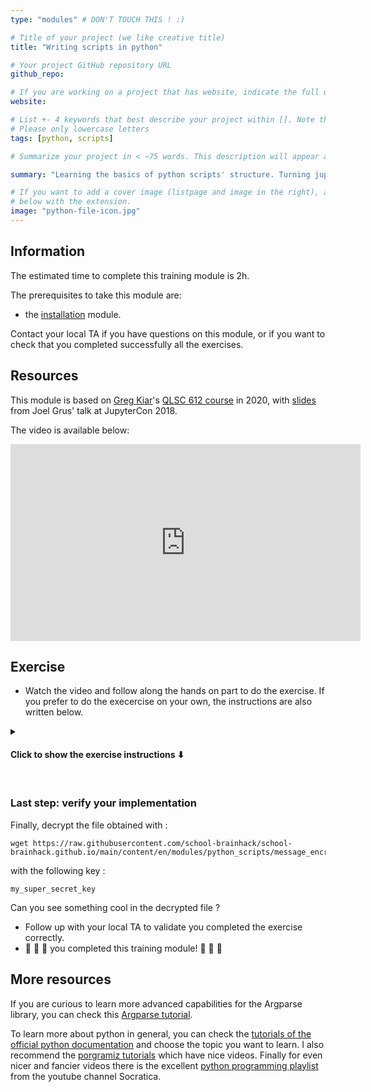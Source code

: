 ```yaml
---
type: "modules" # DON'T TOUCH THIS ! :)

# Title of your project (we like creative title)
title: "Writing scripts in python"

# Your project GitHub repository URL
github_repo:

# If you are working on a project that has website, indicate the full url including "https://" below or leave it empty.
website:

# List +- 4 keywords that best describe your project within []. Note that the project summary also involves a number of key words. Those are listed on top of the [github repository](https://github.com/PSY6983-2021/project_template), click `manage topics`.
# Please only lowercase letters
tags: [python, scripts]

# Summarize your project in < ~75 words. This description will appear at the top of your page and on the list page with other projects..

summary: "Learning the basics of python scripts' structure. Turning jupyter notebooks into scripts that can be run from anywhere. Introduction to the argument parser."

# If you want to add a cover image (listpage and image in the right), add it to your directory and indicate the name
# below with the extension.
image: "python-file-icon.jpg"
---
```

<!-- This is an html comment and this won't appear in the rendered page. You are now editing the "content" area, the core of your description. Everything that you can do in markdown is allowed below. We added a couple of comments to guide your through documenting your progress. -->

## Information

The estimated time to complete this training module is 2h.

The prerequisites to take this module are:
 * the [installation](/modules/installation) module.

Contact your local TA if you have questions on this module, or if you want to check that you completed successfully all the exercises.

## Resources
This module is based on [Greg Kiar](https://github.com/gkiar)'s [QLSC 612 course](https://youtu.be/zpOQENxs1G4) in 2020, with [slides](https://docs.google.com/presentation/d/1n2RlMdmv1p25Xy5thJUhkKGvjtV-dkAIsUXP-AL4ffI/edit#slide=id.g362da58057_0_1) from Joel Grus' talk at JupyterCon 2018.

The video is available below:
<iframe width="560" height="315" src="https://www.youtube.com/embed/karKf2CCpPA" title="YouTube video player" frameborder="0" allow="accelerometer; autoplay; clipboard-write; encrypted-media; gyroscope; picture-in-picture; web-share" allowfullscreen></iframe>


## Exercise

* Watch the video and follow along the hands on part to do the exercise. If you prefer to do the execercise on your own, the instructions are also written below.

<details>

<summary> <h4> Click to show the exercise instructions &#11015 <h4/></summary>

In this exercise we will program a key-based encryption and decryption system. We will implement a version of the [Vigenere cipher](https://en.wikipedia.org/wiki/Vigen%C3%A8re_cipher), but instead of just using the 26 letters of the alphabet, we will use all the unicode characters.

The Vigenere cipher consists in shifting the letters of the message to encrypt by the index of the corresponding letter in the key. For example the encryption of the letter B with the key D will result in the letter of new_index = index(B) + index(D) = 2 + 4 = 6, so it will be the 6th letter which is F.

:warning: Note that here by index I mean the index of the letter in the alphabet and not the index of the letter in the string.


You pair up the letters of the message with the ones of the key one by one, and repeating the key if it is shorter than the message. For example if the message is `message` and the key is `key`, the pairs will be :
```
(m,k),
(e,e),
(s,y),
(s,k),
(a,e),
(g,y),
(e,k)
```

For the indices of the letter, we will not use the the number of the letter in the alphabet, but the unicode index of the letter, which is easily obtained with the native python function `ord`. The reverse operation of getting a letter from its unicode index is obtained with native python function `chr`. There are 1114112 unicode characters handled by python, so we'll have to make sure we have indices in the range 0 to 1114111. To ensure that, we can use values modulo 1114112, i.e. `encrypted_index = (ord(message_letter) + ord(key_letter)) % 1114112`.

### Step 1: Create relevant functions in `useful_functions.py`

  In that file, implement the following functions :
  * `encrypt_letter(letter, key)` : return the encrypted letter with the key, e.g. `encrypt_letter("l", "h")` should return `'Ô'`.
  * `decrypt_letter(letter, key)` : return the decrypted letter with the key, e.g. `decrypt_letter("Ô", "h")` should return `'l'`.
  * `process_message(message, key, encrypt)`: return the encrypted message using the letters in `key` if encrypt is `True`, and the decrypted message if encrypt is `False`. For example :
```
process_message('coucou', 'clef', True)
'ÆÛÚÉÒá'

process_message('ÆÛÚÉÒá', 'clef', False)
'coucou'
```

After creating these function, try to call them in your python terminal or in a JupyterNotebook to try things out.
Are the functions performing as you expected?

To reliably make sure that the `process_message `function works correctly, let's add a test at the end of the `useful_functions.py` file. 
* Define a `message` variable with a word (e.g. `message = "word"`), then a `key` variable with an other word (e.g. `key = "key"`). 
* Use `process_message` to generate the encryption of the `message` variable with the `key` in an `encrypted_msg` variable.
* Use the `process_message` function again to decrypt the `encrypted_msg` variable (still using the same `key`) in a `decrypted_msg` variable.
* Verify that `message == decrypted_msg` by printing "Test passed" if it is true and "Test failed" if it is false. 

Now we have a proper test of our `process_message` function, and we can run it by executing the `useful_functions.py` script. However we don't want to run the test when we just import the functions from the file, so we will need to use the `if __name__ == "__main__":` statement.
* Put the test in an `if __name__ == "__main__":` block.

Now we have our functions and a test to validate them, we can conclude the first part of the exercise.

### Step 2: Create a file `cypher_script.py`:

* use the Argparse library introduced in the video so that a user can call the script with four arguments : `-i`, `-o`, `-k` and `-m`. `-i` will contain the path to the input text files containing the message. `-o` will contain the path for the output file where the processed message will be written. `-k` will be a string directly containing the key. `-m` will be the mode: a string that can take the value `"encryption"` or `"decryption"` to tell the script if you want to encrypt or decrypt the input message.
* The script should import the functions from `useful_functions.py` and use them in its main function to encrypt or decrypt the text in the input file using the text in the key file as the key, and save the results in the output file. So calling `python cypher_script.py -i msg_file.txt -o msg_encrypted.txt -k my_key -m encryption` should create a `msg_encrypted.txt` file.
* Don't forget to write the code under `if __name__ == "__main__"`. Even though in this file it won’t make a difference, it is never too early to get used to good practices.

<br/>

</details>

<br/>

### Last step: verify your implementation

Finally, decrypt the file obtained with :
```
wget https://raw.githubusercontent.com/school-brainhack/school-brainhack.github.io/main/content/en/modules/python_scripts/message_encrypted.txt
```
with the following key :
```
my_super_secret_key
```
Can you see something cool in the decrypted file ?


 * Follow up with your local TA to validate you completed the exercise correctly.
 * :tada: :tada: :tada: you completed this training module! :tada: :tada: :tada:


## More resources

If you are curious to learn more advanced capabilities for the Argparse library, you can check this [Argparse tutorial](https://docs.python.org/3/howto/argparse.html).

To learn more about python in general, you can check the [tutorials of the official python documentation](https://docs.python.org/3/tutorial/) and choose the topic you want to learn. I also recommend the [porgramiz tutorials](https://www.programiz.com/python-programming) which have nice videos. Finally for even nicer and fancier videos there is the excellent [python programming playlist](https://www.youtube.com/playlist?list=PLi01XoE8jYohWFPpC17Z-wWhPOSuh8Er-) from the youtube channel Socratica.
